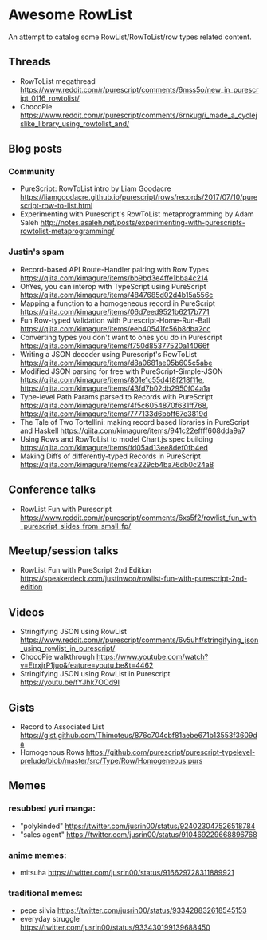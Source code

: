 # Awesome RowList

An attempt to catalog some RowList/RowToList/row types related content.

## Threads

* RowToList megathread https://www.reddit.com/r/purescript/comments/6mss5o/new_in_purescript_0116_rowtolist/
* ChocoPie https://www.reddit.com/r/purescript/comments/6rnkug/i_made_a_cyclejslike_library_using_rowtolist_and/

## Blog posts

### Community

* PureScript: RowToList intro by Liam Goodacre https://liamgoodacre.github.io/purescript/rows/records/2017/07/10/purescript-row-to-list.html
* Experimenting with Purescript's RowToList metaprogramming by Adam Saleh http://notes.asaleh.net/posts/experimenting-with-purescripts-rowtolist-metaprogramming/

### Justin's spam

* Record-based API Route-Handler pairing with Row Types https://qiita.com/kimagure/items/bb9bd3e4ffe1bba4c214
* OhYes, you can interop with TypeScript using PureScript https://qiita.com/kimagure/items/4847685d02d4b15a556c
* Mapping a function to a homogeneous record in PureScript https://qiita.com/kimagure/items/06d7eed9521b6217b771
* Fun Row-typed Validation with Purescript-Home-Run-Ball https://qiita.com/kimagure/items/eeb40541fc56b8dba2cc
* Converting types you don't want to ones you do in Purescript https://qiita.com/kimagure/items/f750d85377520a14066f
* Writing a JSON decoder using Purescript's RowToList https://qiita.com/kimagure/items/d8a0681ae05b605c5abe
* Modified JSON parsing for free with PureScript-Simple-JSON https://qiita.com/kimagure/items/801e1c55d4f8f218f11e, https://qiita.com/kimagure/items/43fd7b02db2950f04a1a
* Type-level Path Params parsed to Records with PureScript https://qiita.com/kimagure/items/4f5c6054870f631ff768, https://qiita.com/kimagure/items/777133d6bbff67e3819d
* The Tale of Two Tortellini: making record based libraries in PureScript and Haskell https://qiita.com/kimagure/items/941c22effff608dda9a7
* Using Rows and RowToList to model Chart.js spec building https://qiita.com/kimagure/items/fd05ad13ee8def0fb4ed
* Making Diffs of differently-typed Records in PureScript https://qiita.com/kimagure/items/ca229cb4ba76db0c24a8

## Conference talks

* RowList Fun with Purescript https://www.reddit.com/r/purescript/comments/6xs5f2/rowlist_fun_with_purescript_slides_from_small_fp/

## Meetup/session talks

* RowList Fun with PureScript 2nd Edition https://speakerdeck.com/justinwoo/rowlist-fun-with-purescript-2nd-edition

## Videos

* Stringifying JSON using RowList https://www.reddit.com/r/purescript/comments/6v5uhf/stringifying_json_using_rowlist_in_purescript/
* ChocoPie walkthrough https://www.youtube.com/watch?v=EtrxjrP1juo&feature=youtu.be&t=4462
* Stringifying JSON using RowList in Purescript https://youtu.be/fYJhk7OOd9I

## Gists

* Record to Associated List https://gist.github.com/Thimoteus/876c704cbf81aebe671b13553f3609da
* Homogenous Rows https://github.com/purescript/purescript-typelevel-prelude/blob/master/src/Type/Row/Homogeneous.purs

## Memes

### resubbed yuri manga:
* "polykinded" https://twitter.com/jusrin00/status/924023047526518784
* "sales agent" https://twitter.com/jusrin00/status/910469229668896768

### anime memes:
* mitsuha https://twitter.com/jusrin00/status/916629728311889921

### traditional memes:
* pepe silvia https://twitter.com/jusrin00/status/933428832618545153
* everyday struggle https://twitter.com/jusrin00/status/933430199139688450
